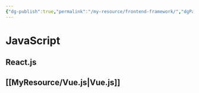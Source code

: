 ```yaml
---
{"dg-publish":true,"permalink":"/my-resource/frontend-framework/","dgPassFrontmatter":true,"created":"2023-12-13T17:50:08.580+09:00","updated":"2023-12-14T17:25:00.477+09:00"}
---
```



# JavaScript
## React.js
## [[MyResource/Vue.js\|Vue.js]]